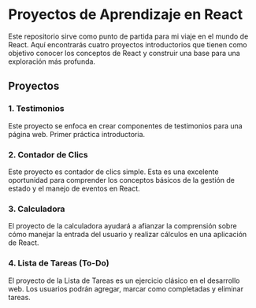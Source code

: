# Proyectos de Aprendizaje en React

Este repositorio sirve como punto de partida para mi viaje en el mundo de React. Aquí encontrarás cuatro proyectos introductorios que tienen como objetivo conocer los conceptos de React y construir una base para una exploración más profunda.

## Proyectos

### 1. Testimonios

Este proyecto se enfoca en crear componentes de testimonios para una página web. Primer práctica introductoria.

### 2. Contador de Clics

Este proyecto es contador de clics simple. Esta es una excelente oportunidad para comprender los conceptos básicos de la gestión de estado y el manejo de eventos en React.

### 3. Calculadora

El proyecto de la calculadora ayudará a afianzar la comprensión sobre cómo manejar la entrada del usuario y realizar cálculos en una aplicación de React.

### 4. Lista de Tareas (To-Do)

El proyecto de la Lista de Tareas es un ejercicio clásico en el desarrollo web. Los usuarios podrán agregar, marcar como completadas y eliminar tareas.
